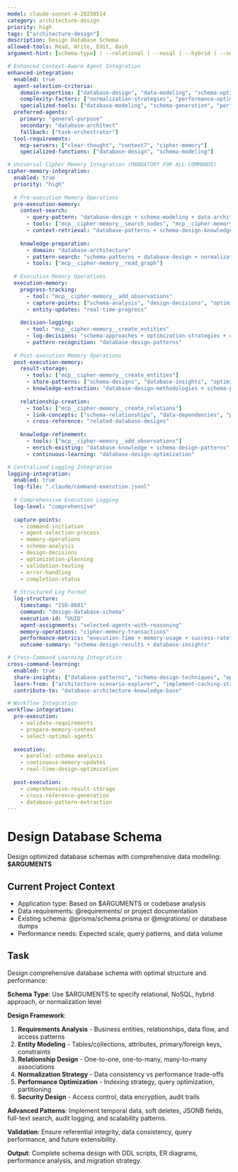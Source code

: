 ```yaml
---
model: claude-sonnet-4-20250514
category: architecture-design
priority: high
tags: ["architecture-design"]
description: Design Database Schema
allowed-tools: Read, Write, Edit, Bash
argument-hint: [schema-type] | --relational | --nosql | --hybrid | --normalize

# Enhanced Context-Aware Agent Integration
enhanced-integration:
  enabled: true
  agent-selection-criteria:
    domain-expertise: ["database-design", "data-modeling", "schema-optimization"]
    complexity-factors: ["normalization-strategies", "performance-optimization", "scalability-planning"]
    specialized-tools: ["database-modeling", "schema-generation", "performance-analysis"]
  preferred-agents:
    primary: "general-purpose"
    secondary: "database-architect"
    fallback: ["task-orchestrator"]
  tool-requirements:
    mcp-servers: ["clear-thought", "context7", "cipher-memory"]
    specialized-functions: ["database-design", "schema-modeling"]

# Universal Cipher Memory Integration (MANDATORY FOR ALL COMMANDS)
cipher-memory-integration:
  enabled: true
  priority: "high"
  
  # Pre-execution Memory Operations
  pre-execution-memory:
    context-search:
      - query-pattern: "database-design + schema-modeling + data-architecture"
      - tools: ["mcp__cipher-memory__search_nodes", "mcp__cipher-memory__open_nodes"]
      - context-retrieval: "database-patterns + schema-design-knowledge"
    
    knowledge-preparation:
      - domain: "database-architecture"
      - pattern-search: "schema-patterns + database-design + normalization-strategies"
      - tools: ["mcp__cipher-memory__read_graph"]
  
  # Execution Memory Operations
  execution-memory:
    progress-tracking:
      - tool: "mcp__cipher-memory__add_observations"
      - capture-points: ["schema-analysis", "design-decisions", "optimization-strategies"]
      - entity-updates: "real-time-progress"
    
    decision-logging:
      - tool: "mcp__cipher-memory__create_entities"
      - log-decisions: "schema-approaches + optimization-strategies + design-trade-offs"
      - pattern-recognition: "database-design-patterns"
  
  # Post-execution Memory Operations
  post-execution-memory:
    result-storage:
      - tools: ["mcp__cipher-memory__create_entities"]
      - store-patterns: ["schema-designs", "database-insights", "optimization-techniques"]
      - knowledge-extraction: "database-design-methodologies + schema-patterns"
    
    relationship-creation:
      - tools: ["mcp__cipher-memory__create_relations"]
      - link-concepts: ["schema-relationships", "data-dependencies", "performance-connections"]
      - cross-reference: "related-database-designs"
    
    knowledge-refinement:
      - tools: ["mcp__cipher-memory__add_observations"]
      - enrich-existing: "database-knowledge + schema-design-patterns"
      - continuous-learning: "database-design-optimization"

# Centralized Logging Integration
logging-integration:
  enabled: true
  log-file: ".claude/command-execution.jsonl"
  
  # Comprehensive Execution Logging
  log-level: "comprehensive"
  
  capture-points:
    - command-initiation
    - agent-selection-process
    - memory-operations
    - schema-analysis
    - design-decisions
    - optimization-planning
    - validation-testing
    - error-handling
    - completion-status
  
  # Structured Log Format
  log-structure:
    timestamp: "ISO-8601"
    command: "design-database-schema"
    execution-id: "UUID"
    agent-assignments: "selected-agents-with-reasoning"
    memory-operations: "cipher-memory-transactions"
    performance-metrics: "execution-time + memory-usage + success-rate"
    outcome-summary: "schema-design-results + database-insights"

# Cross-Command Learning Integration
cross-command-learning:
  enabled: true
  share-insights: ["database-patterns", "schema-design-techniques", "optimization-strategies"]
  learn-from: ["architecture-scenario-explorer", "implement-caching-strategy", "system-behavior-simulator"]
  contribute-to: "database-architecture-knowledge-base"

# Workflow Integration
workflow-integration:
  pre-execution:
    - validate-requirements
    - prepare-memory-context
    - select-optimal-agents
  
  execution:
    - parallel-schema-analysis
    - continuous-memory-updates
    - real-time-design-optimization
  
  post-execution:
    - comprehensive-result-storage
    - cross-reference-generation
    - database-pattern-extraction
---
```


# Design Database Schema

Design optimized database schemas with comprehensive data modeling: **$ARGUMENTS**

## Current Project Context

- Application type: Based on $ARGUMENTS or codebase analysis
- Data requirements: @requirements/ or project documentation
- Existing schema: @prisma/schema.prisma or @migrations/ or database dumps
- Performance needs: Expected scale, query patterns, and data volume

## Task

Design comprehensive database schema with optimal structure and performance:

**Schema Type**: Use $ARGUMENTS to specify relational, NoSQL, hybrid approach, or normalization level

**Design Framework**:
1. **Requirements Analysis** - Business entities, relationships, data flow, and access patterns
2. **Entity Modeling** - Tables/collections, attributes, primary/foreign keys, constraints
3. **Relationship Design** - One-to-one, one-to-many, many-to-many associations
4. **Normalization Strategy** - Data consistency vs performance trade-offs
5. **Performance Optimization** - Indexing strategy, query optimization, partitioning
6. **Security Design** - Access control, data encryption, audit trails

**Advanced Patterns**: Implement temporal data, soft deletes, JSONB fields, full-text search, audit logging, and scalability patterns.

**Validation**: Ensure referential integrity, data consistency, query performance, and future extensibility.

**Output**: Complete schema design with DDL scripts, ER diagrams, performance analysis, and migration strategy.

